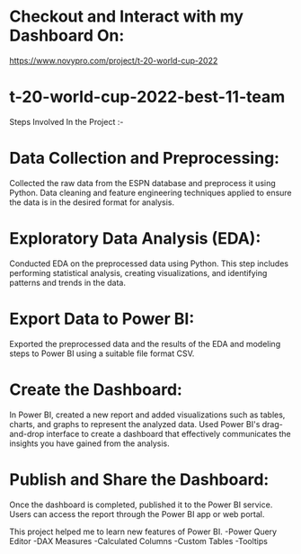 # Checkout and Interact with my Dashboard On:
https://www.novypro.com/project/t-20-world-cup-2022

# t-20-world-cup-2022-best-11-team

Steps Involved In the Project :-

# Data Collection and Preprocessing: 
Collected the raw data from the ESPN database and preprocess it using Python. Data cleaning and feature engineering techniques applied to ensure the data is in the desired format for analysis.

# Exploratory Data Analysis (EDA): 
Conducted EDA on the preprocessed data using Python. This step includes performing statistical analysis, creating visualizations, and identifying patterns and trends in the data.

# Export Data to Power BI: 
Exported the preprocessed data and the results of the EDA and modeling steps to Power BI using a suitable file format CSV.

# Create the Dashboard: 
In Power BI, created a new report and added visualizations such as tables, charts, and graphs to represent the analyzed data. Used Power BI's drag-and-drop interface to create a dashboard that effectively communicates the insights you have gained from the analysis.

# Publish and Share the Dashboard: 
Once the dashboard is completed, published it to the Power BI service. Users can access the report through the Power BI app or web portal.

This project helped me to learn new features of Power BI.
-Power Query Editor
-DAX Measures
-Calculated Columns
-Custom Tables
-Tooltips


